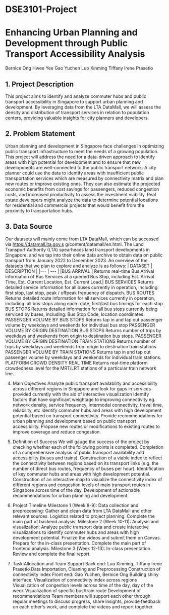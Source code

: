 # DSE3101-Project
# Enhancing Urban Planning and Development through Public Transport Accessibility Analysis
Bernice Ong Hwee Yee      Gao Yuchen      Luo Xinming      Tiffany Irene Prasetio

## 1. Project Description
This project aims to identify and analyze commuter hubs and public transport accessibility in Singapore to support urban planning and development. By leveraging data from the LTA DataMall, we will assess the density and distribution of transport services in relation to population centers, providing valuable insights for city planners and developers. 


## 2. Problem Statement
Urban planning and development in Singapore face challenges in optimizing public transport infrastructure to meet the needs of a growing population. This project will address the need for a data-driven approach to identify areas with high potential for development and to ensure that new developments are well-connected to the public transport network.
A city planner could use the data to identify areas with insufficient public transportation services which are measured  by connectivity matrix and plan new routes or improve existing ones. They can also estimate the projected economic benefits from cost savings for passengers, reduced congestion costs, and increased productivity to assess the investment viability. 
Real estate developers might analyze the data to determine potential locations for residential and commercial projects that would benefit from the proximity to transportation hubs.
 
## 3. Data Source
Our datasets will mainly come from LTA DataMall, which can be accessed via https://datamall.lta.gov.s g/content/datamall/en.html. The Land Transport Authority (LTA) spearheads land transport developments in Singapore, and we tap into their online data archive to obtain data on public transport from January 2022 to December 2023. 
An overview of the datasets that we plan to explore and analyze is as follows: 
| DATASET | DESCRIPTION |
|--- | --- |
|BUS ARRIVAL | Returns real-time Bus Arrival information of Bus Services at a queried Bus Stop, including Est. Arrival Time, Est. Current Location, Est. Current Load.|
BUS SERVICES
Returns detailed service information for all buses currently in operation, including: first stop, last stop, peak / offpeak frequency of dispatch.
BUS ROUTES
Returns detailed route information for all services currently in operation, including: all bus stops along each route, first/last bus timings for each stop
BUS STOPS
Returns detailed information for all bus stops currently being serviced by 
buses, including: Bus Stop Code, location coordinates.
PASSENGER VOLUME BY BUS STOPS
Returns tap in and tap out passenger volume by weekdays and weekends for individual bus stop
PASSENGER VOLUME BY ORIGIN DESTINATION BUS STOPS
Returns number of trips by weekdays and weekends from origin to destination bus stops.
PASSENGER VOLUME BY ORIGIN DESTINATION TRAIN 
STATIONS
Returns number of trips by weekdays and weekends from origin to destination train stations 
PASSENGER VOLUME BY TRAIN STATIONS
Returns tap in and tap out passenger volume by weekdays and weekends for individual train stations.
PLATFORM CROWD DENSITY REAL TIME
Returns real-time platform crowdedness level for the MRT/LRT stations of a particular train network line.



4. Main Objectives
Analyze public transport availability and accessibility across different regions in Singapore and look for gaps in services provided currently with the aid of interactive visualization 
Identify factors that have significant weightage to improving connectivity eg. network density, service frequency, intermodal connectivity, travel time, reliability, etc 
Identify commuter hubs and areas with high development potential based on transport connectivity.
Provide recommendations for urban planning and development based on public transport accessibility.
Propose new routes or modifications to existing routes to improve coverage and reduce congestion.


5. Definition of Success
We will gauge the success of the project by checking whether each of the following points is completed. 
Completion of a comprehensive analysis of public transport availability and accessibility (buses and trains).
Construction of a viable index to reflect the connectivity between regions based on its transport links (e.g. the number of direct bus routes, frequency of buses per hour).
Identification of key commuter hubs and areas with high development potential.
Construction of an interactive map to visualize the connectivity index of different regions and congestion levels of main transport routes in Singapore across time of the day.
Development of actionable recommendations for urban planning and development.


6. Project Timeline
Milestone 1 (Week 8-9): Data collection and preprocessing: Gather and clean data from LTA DataMall and other relevant sources. Logistics related to project planning. Complete the main part of backend analysis. 
Milestone 2 (Week 10-11): Analysis and visualization: Analyze public transport data and create interactive visualizations to identify commuter hubs and areas with high development potential. Finalize the videos and submit them on Canvas. Prepare for the in-class presentation. Complete the main part of frontend analysis. 
Milestone 3 (Week 12-13): In-class presentation. Review and complete the final report. 


7. Task Allocation and Team Support
Back end: Luo Xinming, Tiffany Irene Prasetio
Data Importation, Cleaning and Preprocessing
Construction of connectivity index
Front end: Gao Yuchen, Bernice Ong
Building shiny interface:
Visualization of connectivity index across regions 
Visualization of congestion levels across time of the day, day of the week
Visualization of specific bus/train route
Development of recommendations
Team members will support each other through regular meetings to discuss progress, share insights, provide feedback on each other's work, and complete the videos and report together.
